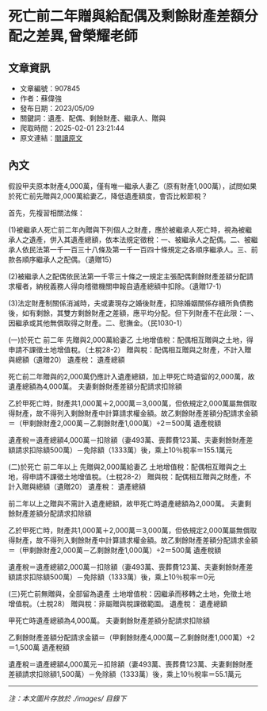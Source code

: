 # 死亡前二年贈與給配偶及剩餘財產差額分配之差異,曾榮耀老師

## 文章資訊
- 文章編號：907845
- 作者：蘇偉強
- 發布日期：2023/05/09
- 關鍵詞：遺產、配偶、剩餘財產、繼承人、贈與
- 爬取時間：2025-02-01 23:21:44
- 原文連結：[閱讀原文](https://real-estate.get.com.tw/Columns/detail.aspx?no=907845)

## 內文


假設甲夫原本財產4,000萬，僅有唯一繼承人妻乙（原有財產1,000萬），試問如果於死亡前先贈與2,000萬給妻乙，降低遺產額度，會否比較節稅？


首先，先複習相關法條：


(1)被繼承人死亡前二年內贈與下列個人之財產，應於被繼承人死亡時，視為被繼承人之遺產，併入其遺產總額，依本法規定徵稅：一、被繼承人之配偶。二、被繼承人依民法第一千一百三十八條及第一千一百四十條規定之各順序繼承人。三、前款各順序繼承人之配偶。（遺贈15）


(2)被繼承人之配偶依民法第一千零三十條之一規定主張配偶剩餘財產差額分配請求權者，納稅義務人得向稽徵機關申報自遺產總額中扣除。（遺贈17-1）


(3)法定財產制關係消滅時，夫或妻現存之婚後財產，扣除婚姻關係存續所負債務後，如有剩餘，其雙方剩餘財產之差額，應平均分配。但下列財產不在此限：一、因繼承或其他無償取得之財產。二、慰撫金。（民1030-1）


(一)於死亡
前二年
先贈與2,000萬給妻乙
土地增值稅：配偶相互贈與之土地，得申請不課徵土地增值稅。（土稅28-2）
贈與稅：配偶相互贈與之財產，不計入贈與總額（遺贈20）
遺產稅：
遺產總額


死亡前二年贈與的2,000萬仍應計入遺產總額，加上甲死亡時遺留的2,000萬，故遺產總額為4,000萬。
夫妻剩餘財產差額分配請求扣除額


乙於甲死亡時，財產共1,000萬＋2,000萬＝3,000萬，但依規定2,000萬屬無償取得財產，故不得列入剩餘財產中計算請求權金額。故乙剩餘財產差額分配請求金額＝（甲剩餘財產2,000萬－乙剩餘財產1,000萬）÷2＝500萬
遺產稅額


遺產稅＝遺產總額4,000萬－扣除額（妻493萬、喪葬費123萬、夫妻剩餘財產差額請求扣除額500萬）－免除額（1333萬）後，乘上10％稅率＝155.1萬元


(二)於死亡
前二年以上
先贈與2,000萬給妻乙
土地增值稅：配偶相互贈與之土地，得申請不課徵土地增值稅。（土稅28-2）
贈與稅：配偶相互贈與之財產，不計入贈與總額（遺贈20）
遺產稅：
遺產總額


前二年以上之贈與不需計入遺產總額，故甲死亡時遺產總額為2,000萬。
夫妻剩餘財產差額分配請求扣除額


乙於甲死亡時，財產共1,000萬＋2,000萬＝3,000萬，但依規定2,000萬屬無償取得財產，故不得列入剩餘財產中計算請求權金額。故乙剩餘財產差額分配請求金額＝（甲剩餘財產2,000萬－乙剩餘財產1,000萬）÷2＝500萬
遺產稅額


遺產稅＝遺產總額2,000萬－扣除額（妻493萬、喪葬費123萬、夫妻剩餘財產差額請求扣除額500萬）－免除額（1333萬）後，乘上10％稅率＝0元


(三)死亡前無贈與，全部留為遺產
土地增值稅：因繼承而移轉之土地，免徵土地增值稅。（土稅28）
贈與稅：非屬贈與稅課徵範圍。
遺產稅：
遺產總額


甲死亡時遺產總額為4,000萬。
夫妻剩餘財產差額分配請求扣除額


乙剩餘財產差額分配請求金額＝（甲剩餘財產4,000萬－乙剩餘財產1,000萬）÷2＝1,500萬
遺產稅額


遺產稅＝遺產總額4,000萬元－扣除額（妻493萬、喪葬費123萬、夫妻剩餘財產差額請求扣除額1,500萬）－免除額（1333萬）後，乘上10％稅率＝55.1萬元

---
*注：本文圖片存放於 ./images/ 目錄下*
